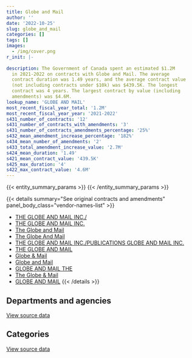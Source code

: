 ```yaml
---
title: Globe and Mail
author: ''
date: '2022-10-25'
slug: globe_and_mail
categories: []
tags: []
images:
  - /img/cover.png
r_init: |-
  
description: The Government of Canada spent an estimated $1.2M
  in 2021-2022 on contracts with Globe and Mail. The average
  contract duration was 1.49 years, and the average contract value
  (not including contracts under $10k) was $439.5K. The longest
  contract was 4 years. The largest contract by value (including
  amendments) was $4.6M.
lookup_name: 'GLOBE AND MAIL'
most_recent_fiscal_year_total: '1.2M'
most_recent_fiscal_year_year: '2021-2022'
s431_number_of_contracts: '12'
s431_number_of_contracts_with_amendments: '3'
s431_number_of_contracts_amendments_percentage: '25%'
s432_mean_amendment_increase_percentage: '182%'
s434_mean_number_of_amendments: '2'
s433_total_amendment_increase_value: '2.7M'
s424_mean_duration: '1.49'
s421_mean_contract_value: '439.5K'
s425_max_duration: '4'
s422_max_contract_value: '4.6M'
---
```


<script src="/rmarkdown-libs/htmlwidgets/htmlwidgets.js"></script>
<link href="/rmarkdown-libs/datatables-css/datatables-crosstalk.css" rel="stylesheet" />
<script src="/rmarkdown-libs/datatables-binding/datatables.js"></script>
<script src="/rmarkdown-libs/jquery/jquery-3.6.0.min.js"></script>
<link href="/rmarkdown-libs/dt-core-bootstrap/css/dataTables.bootstrap.min.css" rel="stylesheet" />
<link href="/rmarkdown-libs/dt-core-bootstrap/css/dataTables.bootstrap.extra.css" rel="stylesheet" />
<script src="/rmarkdown-libs/dt-core-bootstrap/js/jquery.dataTables.min.js"></script>
<script src="/rmarkdown-libs/dt-core-bootstrap/js/dataTables.bootstrap.min.js"></script>
<link href="/rmarkdown-libs/crosstalk/css/crosstalk.min.css" rel="stylesheet" />
<script src="/rmarkdown-libs/crosstalk/js/crosstalk.min.js"></script>
<script src="/rmarkdown-libs/htmlwidgets/htmlwidgets.js"></script>
<link href="/rmarkdown-libs/datatables-css/datatables-crosstalk.css" rel="stylesheet" />
<script src="/rmarkdown-libs/datatables-binding/datatables.js"></script>
<script src="/rmarkdown-libs/jquery/jquery-3.6.0.min.js"></script>
<link href="/rmarkdown-libs/dt-core-bootstrap/css/dataTables.bootstrap.min.css" rel="stylesheet" />
<link href="/rmarkdown-libs/dt-core-bootstrap/css/dataTables.bootstrap.extra.css" rel="stylesheet" />
<script src="/rmarkdown-libs/dt-core-bootstrap/js/jquery.dataTables.min.js"></script>
<script src="/rmarkdown-libs/dt-core-bootstrap/js/dataTables.bootstrap.min.js"></script>
<link href="/rmarkdown-libs/crosstalk/css/crosstalk.min.css" rel="stylesheet" />
<script src="/rmarkdown-libs/crosstalk/js/crosstalk.min.js"></script>

{{< entity_summary_params >}}
{{< /entity_summary_params >}}

{{< details summary="See original contracts and amendments" panel_body_class="vendor-names-list" >}}
- [THE GLOBE AND MAIL INC./](https://search.open.canada.ca/en/ct/?sort=contract_value_f%20desc&page=1&search_text=%22THE%20GLOBE%20AND%20MAIL%20INC.%2f%22)
- [THE GLOBE AND MAIL INC.](https://search.open.canada.ca/en/ct/?sort=contract_value_f%20desc&page=1&search_text=%22THE%20GLOBE%20AND%20MAIL%20INC.%22)
- [The Globe and Mail](https://search.open.canada.ca/en/ct/?sort=contract_value_f%20desc&page=1&search_text=%22The%20Globe%20and%20Mail%22)
- [The Globe And Mail](https://search.open.canada.ca/en/ct/?sort=contract_value_f%20desc&page=1&search_text=%22The%20Globe%20And%20Mail%22)
- [THE GLOBE AND MAIL INC./PUBLICATIONS GLOBE AND MAIL INC.](https://search.open.canada.ca/en/ct/?sort=contract_value_f%20desc&page=1&search_text=%22THE%20GLOBE%20AND%20MAIL%20INC.%2fPUBLICATIONS%20GLOBE%20AND%20MAIL%20INC.%22)
- [THE GLOBE AND MAIL](https://search.open.canada.ca/en/ct/?sort=contract_value_f%20desc&page=1&search_text=%22THE%20GLOBE%20AND%20MAIL%22)
- [Globe & Mail](https://search.open.canada.ca/en/ct/?sort=contract_value_f%20desc&page=1&search_text=%22Globe%20%26%20Mail%22)
- [Globe and Mail](https://search.open.canada.ca/en/ct/?sort=contract_value_f%20desc&page=1&search_text=%22Globe%20and%20Mail%22)
- [GLOBE AND MAIL THE](https://search.open.canada.ca/en/ct/?sort=contract_value_f%20desc&page=1&search_text=%22GLOBE%20AND%20MAIL%20THE%22)
- [The Globe & Mail](https://search.open.canada.ca/en/ct/?sort=contract_value_f%20desc&page=1&search_text=%22The%20Globe%20%26%20Mail%22)
- [GLOBE AND MAIL](https://search.open.canada.ca/en/ct/?sort=contract_value_f%20desc&page=1&search_text=%22GLOBE%20AND%20MAIL%22)
{{< /details >}}

## Departments and agencies

<div id="htmlwidget-1" style="width:100%;height:auto;" class="datatables html-widget"></div>
<script type="application/json" data-for="htmlwidget-1">{"x":{"style":"bootstrap","filter":"none","vertical":false,"data":[["<a href=\"/departments/atssc-scdata/\">Administrative Tribunals Support Service of Canada<\/a>","<a href=\"/departments/fin/\">Department of Finance Canada<\/a>","<a href=\"/departments/nfb-onf/\">National Film Board<\/a>","<a href=\"/departments/pco-bcp/\">Privy Council Office<\/a>","<a href=\"/departments/pwgsc-tpsgc/\">Public Services and Procurement Canada<\/a>"],[null,17679.65,null,8136,null],[null,17728.09,null,6129.86,1160900.26],[null,18534.49,null,574.58,1157728.41],[20427.33,18963.66,1020.65,10459.18,1157728.41]],"container":"<table class=\"table table-striped table-hover row-border order-column display\">\n  <thead>\n    <tr>\n      <th>Department<\/th>\n      <th>2018-2019<\/th>\n      <th>2019-2020<\/th>\n      <th>2020-2021<\/th>\n      <th>2021-2022<\/th>\n    <\/tr>\n  <\/thead>\n<\/table>","options":{"order":[[4,"desc"]],"pageLength":10,"autoWidth":true,"columnDefs":[{"targets":1,"render":"function(data, type, row, meta) {\n    return type !== 'display' ? data : DTWidget.formatCurrency(data, \"$\", 2, 3, \",\", \".\", true, null);\n  }"},{"targets":2,"render":"function(data, type, row, meta) {\n    return type !== 'display' ? data : DTWidget.formatCurrency(data, \"$\", 2, 3, \",\", \".\", true, null);\n  }"},{"targets":3,"render":"function(data, type, row, meta) {\n    return type !== 'display' ? data : DTWidget.formatCurrency(data, \"$\", 2, 3, \",\", \".\", true, null);\n  }"},{"targets":4,"render":"function(data, type, row, meta) {\n    return type !== 'display' ? data : DTWidget.formatCurrency(data, \"$\", 2, 3, \",\", \".\", true, null);\n  }"},{"width":"16%","targets":[1,2,3,4]},{"className":"dt-right","targets":[1,2,3,4]}],"orderClasses":false}},"evals":["options.columnDefs.0.render","options.columnDefs.1.render","options.columnDefs.2.render","options.columnDefs.3.render"],"jsHooks":[]}</script>
<p class="text-right">
<a href="https://github.com/GoC-Spending/contracts-data/tree/main/data/out/vendors/globe_and_mail/summary_by_fiscal_year_by_department.csv" class="source-data-link btn btn-link">View source data</a>
</p>

## Categories

<div id="htmlwidget-2" style="width:100%;height:auto;" class="datatables html-widget"></div>
<script type="application/json" data-for="htmlwidget-2">{"x":{"style":"bootstrap","filter":"none","vertical":false,"data":[["<a href=\"/categories/professional_services/\">Professional services<\/a>","<a href=\"/categories/human_capital/\">Human capital<\/a>"],[null,25815.65],[1160900.26,23857.95],[1157728.41,19109.06],[1179176.38,29422.84]],"container":"<table class=\"table table-striped table-hover row-border order-column display\">\n  <thead>\n    <tr>\n      <th>Category<\/th>\n      <th>2018-2019<\/th>\n      <th>2019-2020<\/th>\n      <th>2020-2021<\/th>\n      <th>2021-2022<\/th>\n    <\/tr>\n  <\/thead>\n<\/table>","options":{"order":[[4,"desc"]],"dom":"t","pageLength":30,"autoWidth":true,"columnDefs":[{"targets":1,"render":"function(data, type, row, meta) {\n    return type !== 'display' ? data : DTWidget.formatCurrency(data, \"$\", 2, 3, \",\", \".\", true, null);\n  }"},{"targets":2,"render":"function(data, type, row, meta) {\n    return type !== 'display' ? data : DTWidget.formatCurrency(data, \"$\", 2, 3, \",\", \".\", true, null);\n  }"},{"targets":3,"render":"function(data, type, row, meta) {\n    return type !== 'display' ? data : DTWidget.formatCurrency(data, \"$\", 2, 3, \",\", \".\", true, null);\n  }"},{"targets":4,"render":"function(data, type, row, meta) {\n    return type !== 'display' ? data : DTWidget.formatCurrency(data, \"$\", 2, 3, \",\", \".\", true, null);\n  }"},{"width":"16%","targets":[1,2,3,4]},{"className":"dt-right","targets":[1,2,3,4]}],"orderClasses":false,"lengthMenu":[10,25,30,50,100]}},"evals":["options.columnDefs.0.render","options.columnDefs.1.render","options.columnDefs.2.render","options.columnDefs.3.render"],"jsHooks":[]}</script>
<p class="text-right">
<a href="https://github.com/GoC-Spending/contracts-data/tree/main/data/out/vendors/globe_and_mail/summary_by_fiscal_year_by_category.csv" class="source-data-link btn btn-link">View source data</a>
</p>
